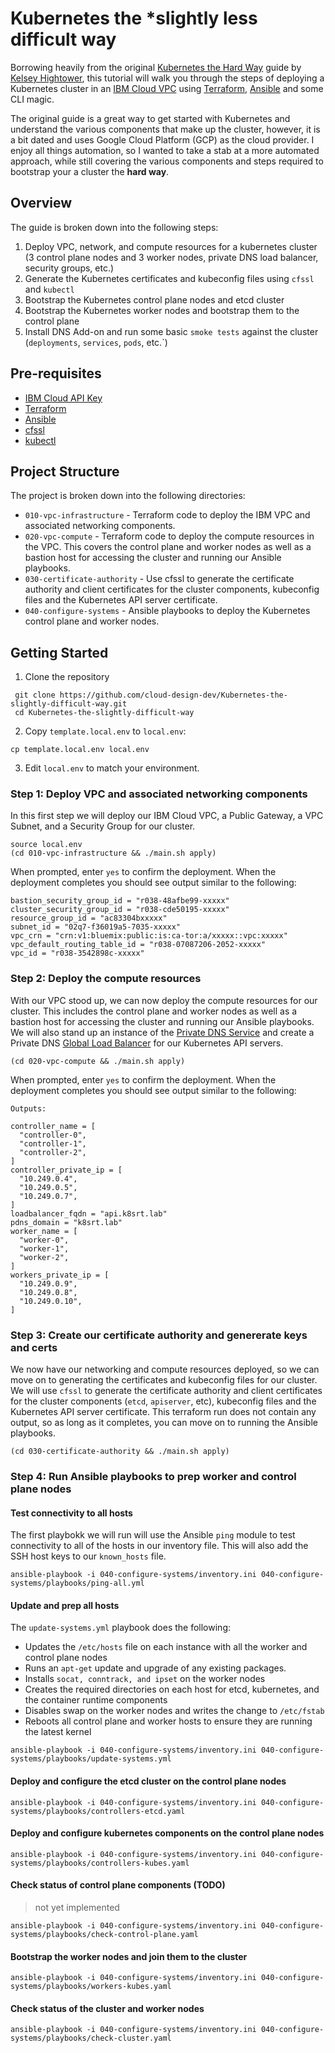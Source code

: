 # Kubernetes the *slightly less difficult way

Borrowing heavily from the original [Kubernetes the Hard Way][kubes-hard-way] guide by [Kelsey Hightower][kelsey-hightower], this tutorial will walk you through the steps of deploying a Kubernetes cluster in an [IBM Cloud VPC][ibm-cloud] using [Terraform][terraform], [Ansible][ansible] and some CLI magic.

The original guide is a great way to get started with Kubernetes and understand the various components that make up the cluster, however, it is a bit dated and uses Google Cloud Platform (GCP) as the cloud provider. I enjoy all things automation, so I wanted to take a stab at a more automated approach, while still covering the various components and steps required to bootstrap your a cluster the **hard way**.

## Overview

The guide is broken down into the following steps:

1. Deploy VPC, network, and compute resources for a kubernetes cluster (3 control plane nodes and 3 worker nodes, private DNS load balancer, security groups, etc.)
2. Generate the Kubernetes certificates and kubeconfig files using `cfssl` and `kubectl`
3. Bootstrap the Kubernetes control plane nodes and etcd cluster
4. Bootstrap the Kubernetes worker nodes and bootstrap them to the control plane
5. Install DNS Add-on and run some basic `smoke tests` against the cluster (`deployments`, `services`, `pods`, etc.`)

## Pre-requisites

- [IBM Cloud API Key][ibm-cloud-api-key]
- [Terraform][terraform]
- [Ansible][ansible]
- [cfssl](https://github.com/cloudflare/cfssl)
- [kubectl](https://kubernetes.io/docs/tasks/tools/install-kubectl)

## Project Structure

The project is broken down into the following directories:

- `010-vpc-infrastructure` - Terraform code to deploy the IBM VPC and associated networking components.
- `020-vpc-compute` - Terraform code to deploy the compute resources in the VPC. This covers the control plane and worker nodes as well as a bastion host for accessing the cluster and running our Ansible playbooks.
- `030-certificate-authority` - Use cfssl to generate the certificate authority and client certificates for the cluster components, kubeconfig files and the Kubernetes API server certificate.
- `040-configure-systems` - Ansible playbooks to deploy the Kubernetes control plane and worker nodes.

## Getting Started

1. Clone the repository
  
  ```shell
   git clone https://github.com/cloud-design-dev/Kubernetes-the-slightly-difficult-way.git
   cd Kubernetes-the-slightly-difficult-way
  ```

2. Copy `template.local.env` to `local.env`:

  ```shell
  cp template.local.env local.env
  ```

3. Edit `local.env` to match your environment.

### Step 1: Deploy VPC and associated networking components

In this first step we will deploy our IBM Cloud VPC, a Public Gateway, a VPC Subnet, and a Security Group for our cluster.

```shell
source local.env
(cd 010-vpc-infrastructure && ./main.sh apply)
```

When prompted, enter `yes` to confirm the deployment. When the deployment completes you should see output similar to the following:

```shell
bastion_security_group_id = "r038-48afbe99-xxxxx"
cluster_security_group_id = "r038-cde50195-xxxxx"
resource_group_id = "ac83304bxxxxx"
subnet_id = "02q7-f36019a5-7035-xxxxx"
vpc_crn = "crn:v1:bluemix:public:is:ca-tor:a/xxxxx::vpc:xxxxx"
vpc_default_routing_table_id = "r038-07087206-2052-xxxxx"
vpc_id = "r038-3542898c-xxxxx"
```

### Step 2: Deploy the compute resources

With our VPC stood up, we can now deploy the compute resources for our cluster. This includes the control plane and worker nodes as well as a bastion host for accessing the cluster and running our Ansible playbooks. We will also stand up an instance of the [Private DNS Service][private-dns] and create a Private DNS [Global Load Balancer][gslb] for our Kubernetes API servers.

```shell
(cd 020-vpc-compute && ./main.sh apply)
```

When prompted, enter `yes` to confirm the deployment. When the deployment completes you should see output similar to the following:

```shell
Outputs:

controller_name = [
  "controller-0",
  "controller-1",
  "controller-2",
]
controller_private_ip = [
  "10.249.0.4",
  "10.249.0.5",
  "10.249.0.7",
]
loadbalancer_fqdn = "api.k8srt.lab"
pdns_domain = "k8srt.lab"
worker_name = [
  "worker-0",
  "worker-1",
  "worker-2",
]
workers_private_ip = [
  "10.249.0.9",
  "10.249.0.8",
  "10.249.0.10",
]
```

### Step 3: Create our certificate authority and genererate keys and certs

We now have our networking and compute resources deployed, so we can move on to generating the certificates and kubeconfig files for our cluster. We will use `cfssl` to generate the certificate authority and client certificates for the cluster components (`etcd`, `apiserver`, etc), kubeconfig files and the Kubernetes API server certificate. This terraform run does not contain any output, so as long as it completes, you can move on to running the Ansible playbooks.

```shell
(cd 030-certificate-authority && ./main.sh apply)
```

### Step 4: Run Ansible playbooks to prep worker and control plane nodes

#### Test connectivity to all hosts

The first playbokk we will run will use the Ansible `ping` module to test connectivity to all of the hosts in our inventory file. This will also add the SSH host keys to our `known_hosts` file.

```shell
ansible-playbook -i 040-configure-systems/inventory.ini 040-configure-systems/playbooks/ping-all.yml
```

#### Update and prep all hosts

The `update-systems.yml` playbook does the following:

- Updates the `/etc/hosts` file on each instance with all the worker and control plane nodes
- Runs an `apt-get` update and upgrade of any existing packages.
- Installs `socat, conntrack, and ipset` on the worker nodes
- Creates the required directories on each host for etcd, kubernetes, and the container runtime components
- Disables swap on the worker nodes and writes the change to `/etc/fstab`
- Reboots all control plane and worker hosts to ensure they are running the latest kernel

```shell
ansible-playbook -i 040-configure-systems/inventory.ini 040-configure-systems/playbooks/update-systems.yml
```

#### Deploy and configure the etcd cluster on the control plane nodes

```shell
ansible-playbook -i 040-configure-systems/inventory.ini 040-configure-systems/playbooks/controllers-etcd.yaml
```

#### Deploy and configure kubernetes components on the control plane nodes

```shell
ansible-playbook -i 040-configure-systems/inventory.ini 040-configure-systems/playbooks/controllers-kubes.yaml
```

#### Check status of control plane components (TODO)

> not yet implemented

```shell
ansible-playbook -i 040-configure-systems/inventory.ini 040-configure-systems/playbooks/check-control-plane.yaml
```

#### Bootstrap the worker nodes and join them to the cluster

```shell
ansible-playbook -i 040-configure-systems/inventory.ini 040-configure-systems/playbooks/workers-kubes.yaml 
```

#### Check status of the cluster and worker nodes

```shell
ansible-playbook -i 040-configure-systems/inventory.ini 040-configure-systems/playbooks/check-cluster.yaml
```

[kelsey-hightower]: https://en.wikipedia.org/wiki/Kelsey_Hightower
[ibm-cloud]: https://cloud.ibm.com/docs/vpc?topic=vpc-about-vpc
[ibm-cloud-api-key]: https://cloud.ibm.com/docs/account?topic=account-userapikey#create_user_key
[terraform]: https://www.terraform.io/downloads.html
[ansible]: https://docs.ansible.com/ansible/latest/installation_guide/intro_installation.html
[kubes-hard-way]: https://github.com/kelseyhightower/kubernetes-the-hard-way
[private-dns]: https://cloud.ibm.com/docs/dns-svcs/getting-started.html
[gslb]: https://cloud.ibm.com/docs/dns-svcs?topic=dns-svcs-global-load-balancers